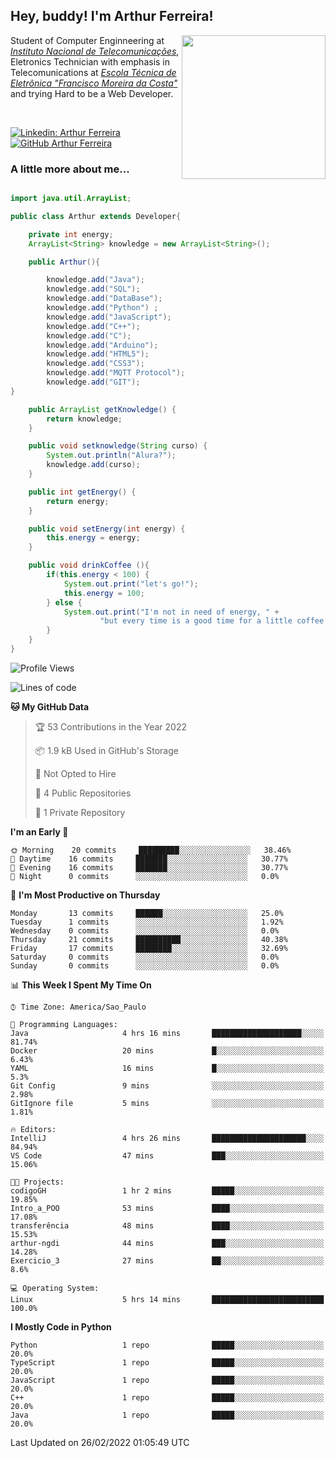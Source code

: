 <h2> Hey, buddy! I'm Arthur Ferreira!</h2>
<img align='right' src="https://media.giphy.com/media/ule4vhcY1xEKQ/giphy.gif" width="230">
<p>Student of Computer Enginneering at  <em><a href="https://inatel.br/home/" target="_blank">Instituto Nacional de Telecomunicações</a></em>, Eletronics Technician with emphasis in Telecomunications at <em><a href="https://www.etefmc.com.br" target="_blank">Escola Técnica de Eletrônica "Francisco Moreira da Costa"</a></em> and trying Hard to be a Web Developer.
</p></br>

[![Linkedin: Arthur Ferreira](https://img.shields.io/badge/-Arthur%20Ferreira%20Silva-blue?style=flat-square&logo=Linkedin&logoColor=white&link=https://www.linkedin.com/in/ArthurFerreiraSilva/)]( www.linkedin.com/in/ArthurFerreiraSilva)
[![GitHub Arthur Ferreira](https://img.shields.io/github/followers/arthur-ngdi?label=follow&style=social)](https://github.com/arthur-ngdi)


### A little more about me...  

``` Java

import java.util.ArrayList;

public class Arthur extends Developer{

    private int energy;
    ArrayList<String> knowledge = new ArrayList<String>();

    public Arthur(){

        knowledge.add("Java");
        knowledge.add("SQL");
        knowledge.add("DataBase");
        knowledge.add("Python") ;
        knowledge.add("JavaScript");
        knowledge.add("C++");
        knowledge.add("C");
        knowledge.add("Arduino");
        knowledge.add("HTML5");
        knowledge.add("CSS3");
        knowledge.add("MQTT Protocol");
        knowledge.add("GIT");
}

    public ArrayList getKnowledge() {
        return knowledge;
    }

    public void setknowledge(String curso) {
        System.out.println("Alura?");
        knowledge.add(curso);
    }

    public int getEnergy() {
        return energy;
    }

    public void setEnergy(int energy) {
        this.energy = energy;
    }

    public void drinkCoffee (){
        if(this.energy < 100) {
            System.out.print("let's go!");
            this.energy = 100;
        } else {
            System.out.print("I'm not in need of energy, " +
                    "but every time is a good time for a little coffee!");
        }
    }
}

```
<!--START_SECTION:waka-->
![Profile Views](http://img.shields.io/badge/Profile%20Views-131-blue)

![Lines of code](https://img.shields.io/badge/From%20Hello%20World%20I%27ve%20Written-1%20Thousand%20lines%20of%20code-blue)

**🐱 My GitHub Data** 

> 🏆 53 Contributions in the Year 2022
 > 
> 📦 1.9 kB Used in GitHub's Storage 
 > 
> 🚫 Not Opted to Hire
 > 
> 📜 4 Public Repositories 
 > 
> 🔑 1 Private Repository 
 > 
**I'm an Early 🐤** 

```text
🌞 Morning    20 commits     █████████░░░░░░░░░░░░░░░░   38.46% 
🌆 Daytime    16 commits     ███████░░░░░░░░░░░░░░░░░░   30.77% 
🌃 Evening    16 commits     ███████░░░░░░░░░░░░░░░░░░   30.77% 
🌙 Night      0 commits      ░░░░░░░░░░░░░░░░░░░░░░░░░   0.0%

```
📅 **I'm Most Productive on Thursday** 

```text
Monday       13 commits     ██████░░░░░░░░░░░░░░░░░░░   25.0% 
Tuesday      1 commits      ░░░░░░░░░░░░░░░░░░░░░░░░░   1.92% 
Wednesday    0 commits      ░░░░░░░░░░░░░░░░░░░░░░░░░   0.0% 
Thursday     21 commits     ██████████░░░░░░░░░░░░░░░   40.38% 
Friday       17 commits     ████████░░░░░░░░░░░░░░░░░   32.69% 
Saturday     0 commits      ░░░░░░░░░░░░░░░░░░░░░░░░░   0.0% 
Sunday       0 commits      ░░░░░░░░░░░░░░░░░░░░░░░░░   0.0%

```


📊 **This Week I Spent My Time On** 

```text
⌚︎ Time Zone: America/Sao_Paulo

💬 Programming Languages: 
Java                     4 hrs 16 mins       ████████████████████░░░░░   81.74% 
Docker                   20 mins             █░░░░░░░░░░░░░░░░░░░░░░░░   6.43% 
YAML                     16 mins             █░░░░░░░░░░░░░░░░░░░░░░░░   5.3% 
Git Config               9 mins              ░░░░░░░░░░░░░░░░░░░░░░░░░   2.98% 
GitIgnore file           5 mins              ░░░░░░░░░░░░░░░░░░░░░░░░░   1.81%

🔥 Editors: 
IntelliJ                 4 hrs 26 mins       █████████████████████░░░░   84.94% 
VS Code                  47 mins             ███░░░░░░░░░░░░░░░░░░░░░░   15.06%

🐱‍💻 Projects: 
codigoGH                 1 hr 2 mins         █████░░░░░░░░░░░░░░░░░░░░   19.85% 
Intro_a_POO              53 mins             ████░░░░░░░░░░░░░░░░░░░░░   17.08% 
transferência            48 mins             ████░░░░░░░░░░░░░░░░░░░░░   15.53% 
arthur-ngdi              44 mins             ███░░░░░░░░░░░░░░░░░░░░░░   14.28% 
Exercicio_3              27 mins             ██░░░░░░░░░░░░░░░░░░░░░░░   8.6%

💻 Operating System: 
Linux                    5 hrs 14 mins       █████████████████████████   100.0%

```

**I Mostly Code in Python** 

```text
Python                   1 repo              █████░░░░░░░░░░░░░░░░░░░░   20.0% 
TypeScript               1 repo              █████░░░░░░░░░░░░░░░░░░░░   20.0% 
JavaScript               1 repo              █████░░░░░░░░░░░░░░░░░░░░   20.0% 
C++                      1 repo              █████░░░░░░░░░░░░░░░░░░░░   20.0% 
Java                     1 repo              █████░░░░░░░░░░░░░░░░░░░░   20.0%

```



 Last Updated on 26/02/2022 01:05:49 UTC
<!--END_SECTION:waka-->
